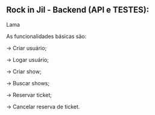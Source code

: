 ## Rock in Jil - Backend (API e TESTES):

Lama


As funcionalidades básicas são:

→ Criar usuário;

→ Logar usuário;

→ Criar show;

→ Buscar shows;

→ Reservar ticket;

→ Cancelar reserva de ticket.